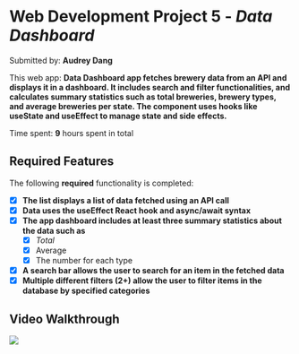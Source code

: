 # Web Development Project 5 - *Data Dashboard*
Submitted by: **Audrey Dang**

This web app: **Data Dashboard app fetches brewery data from an API and displays it in a dashboard. It includes search and filter functionalities, and calculates summary statistics such as total breweries, brewery types, and average breweries per state. The component uses hooks like useState and useEffect to manage state and side effects.**

Time spent: **9** hours spent in total

## Required Features

The following **required** functionality is completed:

- [x] **The list displays a list of data fetched using an API call**
- [x] **Data uses the useEffect React hook and async/await syntax**
- [x] **The app dashboard includes at least three summary statistics about the data such as**
  - [x] *Total*
  - [x] Average
  - [x] The number for each type
- [x] **A search bar allows the user to search for an item in the fetched data**
- [x] **Multiple different filters (2+) allow the user to filter items in the database by specified categories**

## Video Walkthrough

![](https://github.com/audreydang4103/Data-Dashboard/blob/main/Project5.gif)
